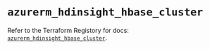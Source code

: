 # `azurerm_hdinsight_hbase_cluster`

Refer to the Terraform Registory for docs: [`azurerm_hdinsight_hbase_cluster`](https://www.terraform.io/docs/providers/azurerm/r/hdinsight_hbase_cluster).
